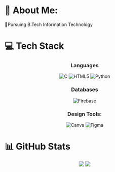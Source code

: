 # 💫 About Me:
🔭Pursuing B.Tech Information Technology
 <!---- <br>🌱 Learning React Js.<br> ---->

# 💻 Tech Stack

<div align="center">

### Languages
![C](https://img.shields.io/badge/c-%2300599C.svg?style=for-the-badge&logo=c&logoColor=white)
![HTML5](https://img.shields.io/badge/html5-%23E34F26.svg?style=for-the-badge&logo=html5&logoColor=white) 
![Python](https://img.shields.io/badge/python-3670A0?style=for-the-badge&logo=python&logoColor=ffdd54)

<!---### Frameworks & Libraries
![React](https://img.shields.io/badge/react-%2320232a.svg?style=for-the-badge&logo=react&logoColor=%2361DAFB)-->

### Databases
<!---![MySQL](https://img.shields.io/badge/mysql-4479A1.svg?style=for-the-badge&logo=mysql&logoColor=white)--->
![Firebase](https://img.shields.io/badge/firebase-a08021?style=for-the-badge&logo=firebase&logoColor=ffcd34) 

### Design Tools:
![Canva](https://img.shields.io/badge/Canva-%2300C4CC.svg?style=for-the-badge&logo=Canva&logoColor=white)
![Figma](https://img.shields.io/badge/figma-%23F24E1E.svg?style=for-the-badge&logo=figma&logoColor=white)

</div>

# 📊 GitHub Stats
<div align="center">

![](https://github-readme-stats.vercel.app/api?username=Udhayaa2202&theme=highcontrast&hide_border=false&include_all_commits=true&count_private=false) ![](https://github-readme-streak-stats.herokuapp.com/?user=Udhayaa2202&theme=highcontrast&hide_border=false)<br/>

<!--![](https://github-readme-stats.vercel.app/api/top-langs/?username=Udhayaa2202&theme=highcontrast&hide_border=false&include_all_commits=true&count_private=false&layout=compact)-->
</div>

<!---### ✍️ Quote
<div align="center">

<!---[](https://quotes-github-readme.vercel.app/api?type=horizontal&theme=radical)--->

<!---[![](https://visitcount.itsvg.in/api?id=Udhayaa2202&icon=5&color=0)](https://visitcount.itsvg.in)-->
</div>

<!---###

<img src="https://raw.githubusercontent.com/jeevithakannan2/jeevithakannan2/output/snake.svg" alt="Snake animation" /> 

###---->
